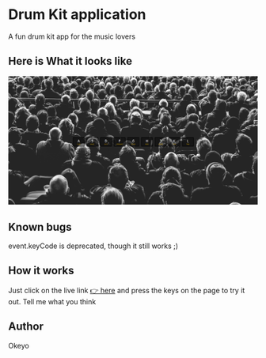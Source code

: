 # Drum Kit application
A fun drum kit app for the music lovers

## Here is What it looks like
![alt text](images/Screenshot%20(22).png)

## Known bugs
event.keyCode is deprecated, though it still works ;)

## How it works
Just click on the live link [👉 here](https://pronepoet.github.io/drum_Kit/) and press the keys on the page to try it out. Tell me what you think

## Author
Okeyo 
